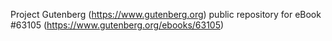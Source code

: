 Project Gutenberg (https://www.gutenberg.org) public repository for eBook #63105 (https://www.gutenberg.org/ebooks/63105)
